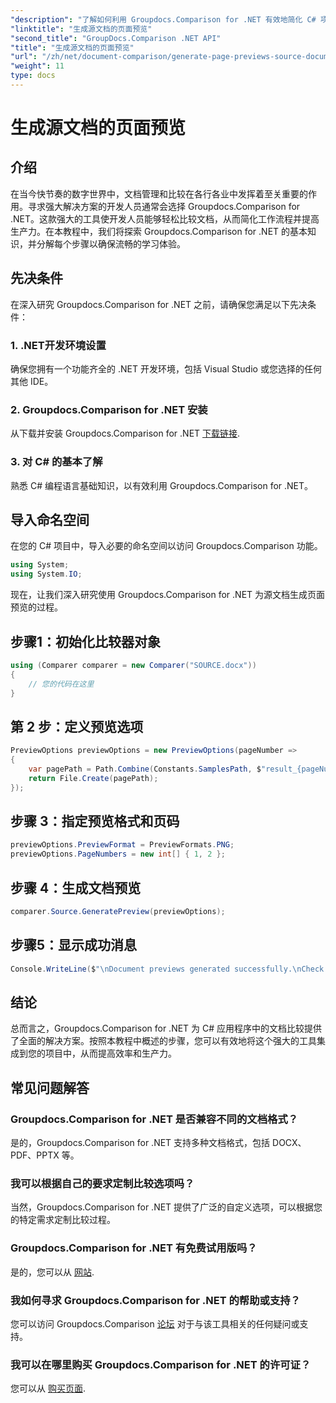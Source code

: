 ```yaml
---
"description": "了解如何利用 Groupdocs.Comparison for .NET 有效地简化 C# 项目中的文档比较流程。"
"linktitle": "生成源文档的页面预览"
"second_title": "GroupDocs.Comparison .NET API"
"title": "生成源文档的页面预览"
"url": "/zh/net/document-comparison/generate-page-previews-source-document/"
"weight": 11
type: docs
---
```

# 生成源文档的页面预览

## 介绍
在当今快节奏的数字世界中，文档管理和比较在各行各业中发挥着至关重要的作用。寻求强大解决方案的开发人员通常会选择 Groupdocs.Comparison for .NET。这款强大的工具使开发人员能够轻松比较文档，从而简化工作流程并提高生产力。在本教程中，我们将探索 Groupdocs.Comparison for .NET 的基本知识，并分解每个步骤以确保流畅的学习体验。
## 先决条件
在深入研究 Groupdocs.Comparison for .NET 之前，请确保您满足以下先决条件：
### 1. .NET开发环境设置
确保您拥有一个功能齐全的 .NET 开发环境，包括 Visual Studio 或您选择的任何其他 IDE。
### 2. Groupdocs.Comparison for .NET 安装
从下载并安装 Groupdocs.Comparison for .NET [下载链接](https://releases。groupdocs.com/comparison/net/).
### 3. 对 C# 的基本了解
熟悉 C# 编程语言基础知识，以有效利用 Groupdocs.Comparison for .NET。

## 导入命名空间
在您的 C# 项目中，导入必要的命名空间以访问 Groupdocs.Comparison 功能。

```csharp
using System;
using System.IO;
```

现在，让我们深入研究使用 Groupdocs.Comparison for .NET 为源文档生成页面预览的过程。
## 步骤1：初始化比较器对象
```csharp
using (Comparer comparer = new Comparer("SOURCE.docx"))
{
    // 您的代码在这里
}
```
## 第 2 步：定义预览选项
```csharp
PreviewOptions previewOptions = new PreviewOptions(pageNumber =>
{
    var pagePath = Path.Combine(Constants.SamplesPath, $"result_{pageNumber}.png");
    return File.Create(pagePath);
});
```
## 步骤 3：指定预览格式和页码
```csharp
previewOptions.PreviewFormat = PreviewFormats.PNG;
previewOptions.PageNumbers = new int[] { 1, 2 };
```
## 步骤 4：生成文档预览
```csharp
comparer.Source.GeneratePreview(previewOptions);
```
## 步骤5：显示成功消息
```csharp
Console.WriteLine($"\nDocument previews generated successfully.\nCheck output in {Directory.GetCurrentDirectory()}.");
```

## 结论
总而言之，Groupdocs.Comparison for .NET 为 C# 应用程序中的文档比较提供了全面的解决方案。按照本教程中概述的步骤，您可以有效地将这个强大的工具集成到您的项目中，从而提高效率和生产力。
## 常见问题解答
### Groupdocs.Comparison for .NET 是否兼容不同的文档格式？
是的，Groupdocs.Comparison for .NET 支持多种文档格式，包括 DOCX、PDF、PPTX 等。
### 我可以根据自己的要求定制比较选项吗？
当然，Groupdocs.Comparison for .NET 提供了广泛的自定义选项，可以根据您的特定需求定制比较过程。
### Groupdocs.Comparison for .NET 有免费试用版吗？
是的，您可以从 [网站](https://releases。groupdocs.com/).
### 我如何寻求 Groupdocs.Comparison for .NET 的帮助或支持？
您可以访问 Groupdocs.Comparison [论坛](https://forum.groupdocs.com/c/comparison/12) 对于与该工具相关的任何疑问或支持。
### 我可以在哪里购买 Groupdocs.Comparison for .NET 的许可证？
您可以从 [购买页面](https://purchase。groupdocs.com/buy).